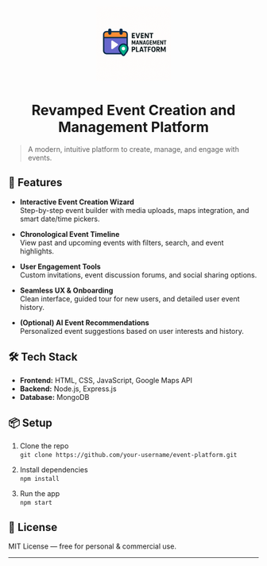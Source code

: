 <p align="center">
  <img src="assets/eventManagementLogo.png" alt="Logo" width="150"/>

</p>

<h1 align="center">Revamped Event Creation and Management Platform</h1>

> A modern, intuitive platform to create, manage, and engage with events.

## 🚀 Features

- **Interactive Event Creation Wizard**  
  Step-by-step event builder with media uploads, maps integration, and smart date/time pickers.

- **Chronological Event Timeline**  
  View past and upcoming events with filters, search, and event highlights.

- **User Engagement Tools**  
  Custom invitations, event discussion forums, and social sharing options.

- **Seamless UX & Onboarding**  
  Clean interface, guided tour for new users, and detailed user event history.

- **(Optional) AI Event Recommendations**  
  Personalized event suggestions based on user interests and history.

## 🛠️ Tech Stack

- **Frontend:** HTML, CSS, JavaScript, Google Maps API
- **Backend:** Node.js, Express.js
- **Database:** MongoDB

## 📦 Setup

1. Clone the repo  
   `git clone https://github.com/your-username/event-platform.git`

2. Install dependencies  
   `npm install`

3. Run the app  
   `npm start`

## 📄 License

MIT License — free for personal & commercial use.

---

